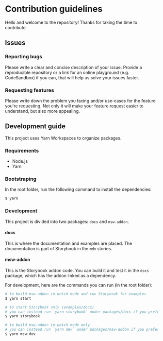 # Contribution guidelines

Hello and welcome to the repository! Thanks for taking the time to contribute.

## Issues

### Reporting bugs

Please write a clear and concise description of your issue. Provide a reproducible repository or a link for an online playground (e.g. CodeSandbox) if you can, that will help us solve your issues faster.

### Requesting features

Please write down the problem you facing and/or use-cases for the feature you're requesting. Not only it will make your feature request easier to understand, but also more appealing.

## Development guide

This project uses Yarn Workspaces to organize packages.

### Requirements

- Node.js
- Yarn

### Bootstraping

In the root folder, run the following command to install the dependencies:

```sh
$ yarn
```

### Development

This project is divided into two packages: `docs` and `msw-addon`.

#### **docs**

This is where the documentation and examples are placed. The documentation is part of Storybook in the `mdx` stories.

#### **msw-addon**

This is the Storybook addon code. You can build it and test it in the `docs` package, which has the addon linked as a dependency.

For development, here are the commands you can run (in the root folder):

```sh
# to build msw-addon in watch mode and run Storybook for examples
$ yarn start

# to start Storybook only (examples/docs)
# you can instead run `yarn storybook` under packages/docs if you prefer
$ yarn storybook

# to build msw-addon in watch mode only
# you can instead run `yarn dev` under packages/msw-addon if you prefer
$ yarn msw:dev
```
